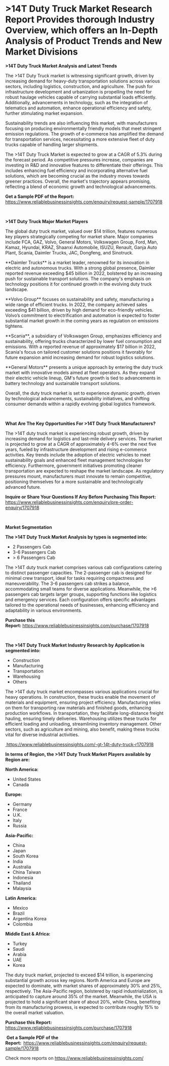 <p><h1>>14T Duty Truck Market Research Report Provides thorough Industry Overview, which offers an In-Depth Analysis of Product Trends and New Market Divisions</h1></p><p><strong>>14T Duty Truck Market Analysis and Latest Trends</strong></p>
<p><p>The >14T Duty Truck market is witnessing significant growth, driven by increasing demand for heavy-duty transportation solutions across various sectors, including logistics, construction, and agriculture. The push for infrastructure development and urbanization is propelling the need for robust haulage vehicles capable of carrying substantial loads efficiently. Additionally, advancements in technology, such as the integration of telematics and automation, enhance operational efficiency and safety, further stimulating market expansion.</p><p>Sustainability trends are also influencing this market, with manufacturers focusing on producing environmentally friendly models that meet stringent emission regulations. The growth of e-commerce has amplified the demand for transportation services, necessitating a more extensive fleet of duty trucks capable of handling larger shipments. </p><p>The >14T Duty Truck Market is expected to grow at a CAGR of 5.3% during the forecast period. As competitive pressures increase, companies are investing in R&D and innovative features to differentiate their offerings. This includes enhancing fuel efficiency and incorporating alternative fuel solutions, which are becoming crucial as the industry moves towards greener practices. Overall, the market's trajectory appears promising, reflecting a blend of economic growth and technological advancements.</p></p>
<p><strong>Get a Sample PDF of the Report:&nbsp;</strong> <a href="https://www.reliablebusinessinsights.com/enquiry/request-sample/1707918?utm_campaign=2716&utm_medium=2&utm_source=Github&utm_content=ia&utm_term=25032025&utm_id=14t-duty-truck">https://www.reliablebusinessinsights.com/enquiry/request-sample/1707918</a></p>
<p>&nbsp;</p>
<p><strong>>14T Duty Truck Major Market Players</strong></p>
<p><p>The global duty truck market, valued over $14 trillion, features numerous key players strategically competing for market share. Major companies include FCA, GAZ, Volvo, General Motors, Volkswagen Group, Ford, Man, Kamaz, Hyundai, KRAZ, Shaanxi Automobile, ISUZU, Renault, Ganja Auto Plant, Scania, Daimler Trucks, JAC, Dongfeng, and Sinotruck.</p><p>**Daimler Trucks** is a market leader, renowned for its innovation in electric and autonomous trucks. With a strong global presence, Daimler reported revenue exceeding $45 billion in 2022, bolstered by an increasing push for sustainable transport solutions. The company's emphasis on technology positions it for continued growth in the evolving duty truck landscape.</p><p>**Volvo Group** focuses on sustainability and safety, manufacturing a wide range of efficient trucks. In 2022, the company achieved sales exceeding $41 billion, driven by high demand for eco-friendly vehicles. Volvo’s commitment to electrification and automation is expected to foster substantial market growth in the coming years as regulation on emissions tightens.</p><p>**Scania**, a subsidiary of Volkswagen Group, emphasizes efficiency and sustainability, offering trucks characterized by lower fuel consumption and emissions. With a reported revenue of approximately $17 billion in 2022, Scania's focus on tailored customer solutions positions it favorably for future expansion amid increasing demand for robust logistics solutions.</p><p>**General Motors** presents a unique approach by entering the duty truck market with innovative models aimed at fleet operators. As they expand their electric vehicle lineup, GM's future growth is tied to advancements in battery technology and sustainable transport solutions.</p><p>Overall, the duty truck market is set to experience dynamic growth, driven by technological advancements, sustainability initiatives, and shifting consumer demands within a rapidly evolving global logistics framework.</p></p>
<p>&nbsp;</p>
<p><strong>What Are The Key Opportunities For >14T Duty Truck Manufacturers?</strong></p>
<p><p>The >14T duty truck market is experiencing robust growth, driven by increasing demand for logistics and last-mile delivery services. The market is projected to grow at a CAGR of approximately 4-6% over the next five years, fueled by infrastructure development and rising e-commerce activities. Key trends include the adoption of electric vehicles to meet sustainability goals and enhanced fleet management technologies for efficiency. Furthermore, government initiatives promoting cleaner transportation are expected to reshape the market landscape. As regulatory pressures mount, manufacturers must innovate to remain competitive, positioning themselves for a more sustainable and technologically advanced future.</p></p>
<p><strong>Inquire or Share Your Questions If Any Before Purchasing This Report:</strong> <a href="https://www.reliablebusinessinsights.com/enquiry/pre-order-enquiry/1707918?utm_campaign=2716&utm_medium=2&utm_source=Github&utm_content=ia&utm_term=25032025&utm_id=14t-duty-truck">https://www.reliablebusinessinsights.com/enquiry/pre-order-enquiry/1707918</a></p>
<p>&nbsp;</p>
<p><strong>Market Segmentation</strong></p>
<p><strong>The >14T Duty Truck Market Analysis by types is segmented into:</strong></p>
<p><ul><li>2 Passengers Cab</li><li>3-6 Passengers Cab</li><li>> 6 Passengers Cab</li></ul></p>
<p><p>The >14T duty truck market comprises various cab configurations catering to distinct passenger capacities. The 2-passenger cab is designed for minimal crew transport, ideal for tasks requiring compactness and maneuverability. The 3-6 passengers cab strikes a balance, accommodating small teams for diverse applications. Meanwhile, the >6 passengers cab targets larger groups, supporting functions like logistics and emergency services. Each configuration offers specific advantages tailored to the operational needs of businesses, enhancing efficiency and adaptability in various environments.</p></p>
<p><strong>Purchase this Report:&nbsp;</strong><a href="https://www.reliablebusinessinsights.com/purchase/1707918?utm_campaign=2716&utm_medium=2&utm_source=Github&utm_content=ia&utm_term=25032025&utm_id=14t-duty-truck">https://www.reliablebusinessinsights.com/purchase/1707918</a></p>
<p>&nbsp;</p>
<p><strong>The >14T Duty Truck Market Industry Research by Application is segmented into:</strong></p>
<p><ul><li>Construction</li><li>Manufacturing</li><li>Transportation</li><li>Warehousing</li><li>Others</li></ul></p>
<p><p>The >14T duty truck market encompasses various applications crucial for heavy operations. In construction, these trucks enable the movement of materials and equipment, ensuring project efficiency. Manufacturing relies on them for transporting raw materials and finished goods, enhancing production workflows. In transportation, they facilitate long-distance freight hauling, ensuring timely deliveries. Warehousing utilizes these trucks for efficient loading and unloading, streamlining inventory management. Other sectors, such as agriculture and mining, also benefit, making these trucks vital for diverse industrial activities.</p></p>
<p><a href="https://www.reliablebusinessinsights.com/-gt-14t-duty-truck-r1707918?utm_campaign=2716&utm_medium=2&utm_source=Github&utm_content=ia&utm_term=25032025&utm_id=14t-duty-truck">&nbsp;https://www.reliablebusinessinsights.com/-gt-14t-duty-truck-r1707918</a></p>
<p><strong>In terms of Region, the >14T Duty Truck Market Players available by Region are:</strong></p>
<p>
    <p> <strong> North America: </strong>
        <ul>
            <li>United States</li>
            <li>Canada</li>
        </ul>
        </p> 
    <p> <strong> Europe: </strong>
        <ul>
            <li>Germany</li>
            <li>France</li>
            <li>U.K.</li>
            <li>Italy</li>
            <li>Russia</li>
        </ul>
        </p> 
    <p> <strong> Asia-Pacific: </strong>
        <ul>
            <li>China</li>
            <li>Japan</li>
            <li>South Korea</li>
            <li>India</li>
            <li>Australia</li>
            <li>China Taiwan</li>
            <li>Indonesia</li>
            <li>Thailand</li>
            <li>Malaysia</li>
        </ul>
        </p> 
    <p> <strong> Latin America: </strong>
        <ul>
            <li>Mexico</li>
            <li>Brazil</li>
            <li>Argentina Korea</li>
            <li>Colombia</li>
        </ul>
        </p> 
    <p> <strong> Middle East & Africa: </strong>
        <ul>
            <li>Turkey</li>
            <li>Saudi</li>
            <li>Arabia</li>
            <li>UAE</li>
            <li>Korea</li>
        </ul>
    </p>
    </p>
<p><p>The duty truck market, projected to exceed $14 trillion, is experiencing substantial growth across key regions. North America and Europe are expected to dominate, with market shares of approximately 30% and 25%, respectively. The Asia-Pacific region, bolstered by rapid industrialization, is anticipated to capture around 35% of the market. Meanwhile, the USA is projected to hold a significant share of about 20%, while China, benefiting from its manufacturing prowess, is expected to contribute roughly 15% to the overall market valuation.</p></p>
<p><strong>Purchase this Report: </strong><a href="https://www.reliablebusinessinsights.com/purchase/1707918?utm_campaign=2716&utm_medium=2&utm_source=Github&utm_content=ia&utm_term=25032025&utm_id=14t-duty-truck">https://www.reliablebusinessinsights.com/purchase/1707918</a></p>
<p>&nbsp;<strong>Get a Sample PDF of the Report:&nbsp;&nbsp;</strong><a href="https://www.reliablebusinessinsights.com/enquiry/request-sample/1707918?utm_campaign=2716&utm_medium=2&utm_source=Github&utm_content=ia&utm_term=25032025&utm_id=14t-duty-truck">https://www.reliablebusinessinsights.com/enquiry/request-sample/1707918</a></p>
<p><strong></strong></p>
<p>Check more reports on <a href="https://www.reliablebusinessinsights.com/?utm_campaign=2716&utm_medium=2&utm_source=Github&utm_content=ia&utm_term=25032025&utm_id=14t-duty-truck">https://www.reliablebusinessinsights.com/</a></p>
